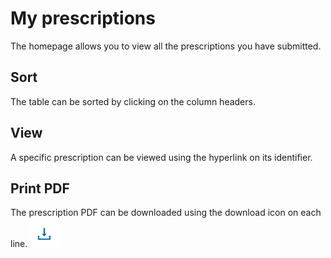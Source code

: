 # My prescriptions

The homepage allows you to view all the prescriptions you have submitted.

## Sort

The table can be sorted by clicking on the column headers.

## View

A specific prescription can be viewed using the hyperlink on its identifier.

## Print PDF

The prescription PDF can be downloaded using the download icon on each line. ![download icon](download_icon.png)
